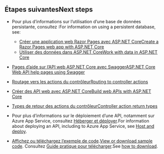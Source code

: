 ## <a name="next-steps"></a><span data-ttu-id="ba588-101">Étapes suivantes</span><span class="sxs-lookup"><span data-stu-id="ba588-101">Next steps</span></span>

* <span data-ttu-id="ba588-102">Pour plus d’informations sur l’utilisation d’une base de données persistante, consultez :</span><span class="sxs-lookup"><span data-stu-id="ba588-102">For information on using a persistent database, see:</span></span>

  * [<span data-ttu-id="ba588-103">Créer une application web Razor Pages avec ASP.NET Core</span><span class="sxs-lookup"><span data-stu-id="ba588-103">Create a Razor Pages web app with ASP.NET Core</span></span>](xref:tutorials/index)
  * [<span data-ttu-id="ba588-104">Utiliser des données dans ASP.NET Core</span><span class="sxs-lookup"><span data-stu-id="ba588-104">Work with data in ASP.NET Core</span></span>](xref:data/index)

* [<span data-ttu-id="ba588-105">Pages d’aide sur l’API web ASP.NET Core avec Swagger</span><span class="sxs-lookup"><span data-stu-id="ba588-105">ASP.NET Core Web API help pages using Swagger</span></span>](xref:tutorials/web-api-help-pages-using-swagger)
* [<span data-ttu-id="ba588-106">Routage vers les actions du contrôleur</span><span class="sxs-lookup"><span data-stu-id="ba588-106">Routing to controller actions</span></span>](xref:mvc/controllers/routing)
* [<span data-ttu-id="ba588-107">Créer des API web avec ASP.NET Core</span><span class="sxs-lookup"><span data-stu-id="ba588-107">Build web APIs with ASP.NET Core</span></span>](xref:web-api/index)
* [<span data-ttu-id="ba588-108">Types de retour des actions du contrôleur</span><span class="sxs-lookup"><span data-stu-id="ba588-108">Controller action return types</span></span>](xref:web-api/action-return-types)
* <span data-ttu-id="ba588-109">Pour plus d’informations sur le déploiement d’une API, notamment sur Azure App Service, consultez [Héberger et déployer](xref:host-and-deploy/index).</span><span class="sxs-lookup"><span data-stu-id="ba588-109">For information about deploying an API, including to Azure App Service, see [Host and deploy](xref:host-and-deploy/index).</span></span>
* <span data-ttu-id="ba588-110">[Affichez ou téléchargez l’exemple de code](https://github.com/aspnet/Docs/tree/master/aspnetcore/tutorials/first-web-api/samples).</span><span class="sxs-lookup"><span data-stu-id="ba588-110">[View or download sample code](https://github.com/aspnet/Docs/tree/master/aspnetcore/tutorials/first-web-api/samples).</span></span> <span data-ttu-id="ba588-111">Consultez [Guide pratique pour télécharger](xref:tutorials/index#how-to-download-a-sample).</span><span class="sxs-lookup"><span data-stu-id="ba588-111">See [how to download](xref:tutorials/index#how-to-download-a-sample).</span></span>
